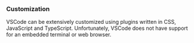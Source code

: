 ### Customization
VSCode can be extensively customized using plugins written in CSS, JavaScript and TypeScript. Unfortunately, VSCode does not have support for an embedded terminal or web browser. 
